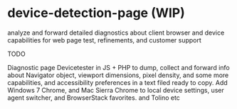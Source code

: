 # device-detection-page (WIP)

analyze and forward detailed diagnostics about client browser and device capabilities for web page test, refinements, and customer support

TODO

Diagnostic page Devicetester in JS + PHP to dump, collect and forward info about Navigator object, viewport dimensions, pixel density, and some more capabilities, and accessibility preferences in a text filed ready to copy.
Add Windows 7 Chrome, and Mac Sierra Chrome to local device settings, user agent switcher, and BrowserStack favorites. and Tolino etc
